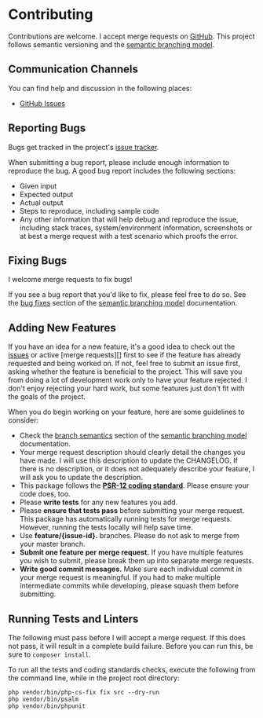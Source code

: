 # Contributing

Contributions are welcome. I accept merge requests on [GitHub][].
This project follows semantic versioning and the [semantic branching model][].

## Communication Channels

You can find help and discussion in the following places:

- [GitHub Issues][issues]

## Reporting Bugs

Bugs get tracked in the project's [issue tracker][issues].

When submitting a bug report, please include enough information to reproduce the
bug. A good bug report includes the following sections:

- Given input
- Expected output
- Actual output
- Steps to reproduce, including sample code
- Any other information that will help debug and reproduce the issue, including
  stack traces, system/environment information, screenshots or at best a 
  merge request with a test scenario which proofs the error.

## Fixing Bugs

I welcome merge requests to fix bugs!

If you see a bug report that you'd like to fix, please feel free to do so.
See the [bug fixes][] section of the [semantic branching model][] documentation.

## Adding New Features

If you have an idea for a new feature, it's a good idea to check out the
[issues][] or active [merge requests][] first to see if the feature has already
requested and being worked on. If not, feel free to submit an issue first, asking 
whether the feature is beneficial to the project. This will save you from doing a
lot of development work only to have your feature rejected. I don't enjoy rejecting
your hard work, but some features just don't fit with the goals of the project.

When you do begin working on your feature, here are some guidelines to consider:

- Check the [branch semantics][] section of the [semantic branching model][] documentation.
- Your merge request description should clearly detail the changes you have made.
  I will use this description to update the CHANGELOG. If there is no
  description, or it does not adequately describe your feature, I will ask you
  to update the description.
- This package follows the **[PSR-12 coding standard][psr-12]**. Please
  ensure your code does, too.
- Please **write tests** for any new features you add.
- Please **ensure that tests pass** before submitting your merge request.
  This package has automatically running tests for merge requests.
  However, running the tests locally will help save time.
- Use **feature/{issue-id}.** branches. Please do not ask to merge from your master
  branch.
- **Submit one feature per merge request.** If you have multiple features you
  wish to submit, please break them up into separate merge requests. 
- **Write good commit messages.** Make sure each individual commit in your merge
  request is meaningful. If you had to make multiple intermediate commits while
  developing, please squash them before submitting.


## Running Tests and Linters

The following must pass before I will accept a merge request. If this does not
pass, it will result in a complete build failure. Before you can run this, be
sure to `composer install`.

To run all the tests and coding standards checks, execute the following from the
command line, while in the project root directory:

```
php vendor/bin/php-cs-fix fix src --dry-run
php vendor/bin/psalm
php vendor/bin/phpunit
```

[GitHub]: https://github.com/michaelpetri/php-generic-list
[issues]: https://github.com/michaelpetri/php-generic-list/issues
[bug fixes]: https://dev-cafe.github.io/branching-model#bugfixes
[branch semantics]: https://dev-cafe.github.io/branching-model/#branch-semantics
[merge reqeusts]: https://github.com/michaelpetri/php-generic-list/compare
[semantic branching model]: https://dev-cafe.github.io/branching-model
[psr-12]: https://www.php-fig.org/psr/psr-12/